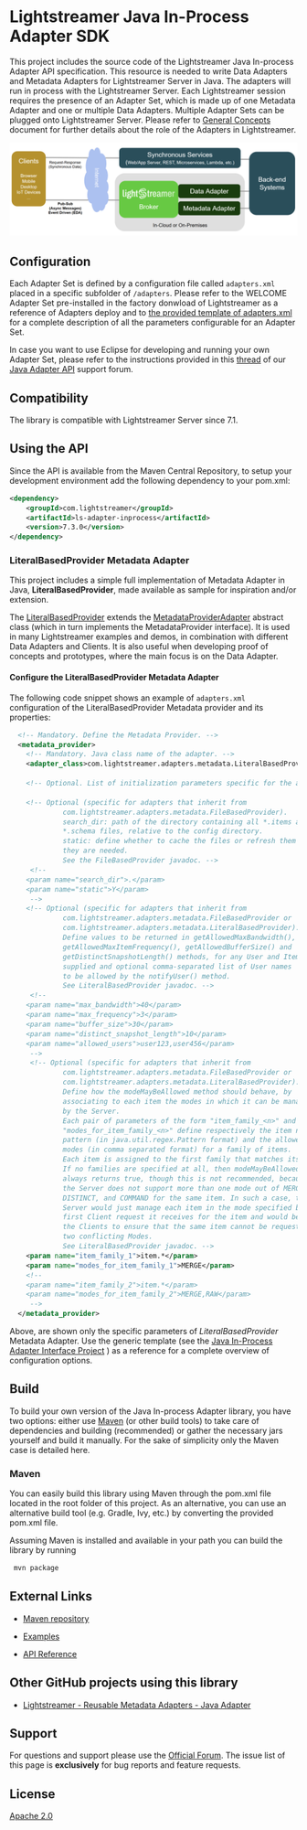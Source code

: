 # Lightstreamer Java In-Process Adapter SDK
 
This project includes the source code of the Lightstreamer Java In-process Adapter API specification.
This resource is needed to write Data Adapters and Metadata Adapters for Lightstreamer Server in Java. The adapters will run in process with the Lightstreamer Server.
Each Lightstreamer session requires the presence of an Adapter Set, which is made up of one Metadata Adapter and one or multiple Data Adapters. Multiple Adapter Sets can be plugged onto Lightstreamer Server.
Please refer to [General Concepts](https://lightstreamer.com/docs/ls-server/latest/General%20Concepts.pdf) document for further details about the role of the Adapters in Lightstreamer.

![architecture](architecture.png)

## Configuration

Each Adapter Set is defined by a configuration file called `adapters.xml` placed in a specific subfolder of `/adapters`. Please refer to the WELCOME Adapter Set pre-installed in the factory donwload of Lightstreamer as a reference of Adapters deploy and to [the provided template of adapters.xml](https://lightstreamer.com/docs/ls-server/latest/adapter_conf_template/adapters.xml) for a complete description of all the parameters configurable for an Adapter Set.

In case you want to use Eclipse for developing and running your own Adapter Set, please refer to the instructions provided in this [thread](http://forums.lightstreamer.com/showthread.php?4875-Developing-amp-Running-an-Adapter-Set-Using-Eclipse) of our [Java Adapter API](http://forums.lightstreamer.com/forumdisplay.php?6-Java-Adapter-API) support forum.

## Compatibility

The library is compatible with Lightstreamer Server since 7.1.

## Using the API

Since the API is available from the Maven Central Repository, to setup your development environment add the following dependency to your pom.xml:

```xml
<dependency>
    <groupId>com.lightstreamer</groupId>
    <artifactId>ls-adapter-inprocess</artifactId>
    <version>7.3.0</version>
</dependency>
```

### LiteralBasedProvider Metadata Adapter

This project includes a simple full implementation of Metadata Adapter in Java, <b>LiteralBasedProvider</b>, made available as sample for inspiration and/or extension.

The [LiteralBasedProvider](https://github.com/Lightstreamer/Lightstreamer-lib-adapter-java-inprocess/tree/master/src/main/java/com/lightstreamer/adapters/metadata) extends the [MetadataProviderAdapter](https://lightstreamer.com/api/ls-adapter-inprocess/7.3.0/com/lightstreamer/interfaces/metadata/MetadataProviderAdapter.html) abstract class (which in turn implements the MetadataProvider interface). It is used in many Lightstreamer examples and demos, in combination with different Data Adapters and Clients.
It is also useful when developing proof of concepts and prototypes, where the main focus is on the Data Adapter.

#### Configure the LiteralBasedProvider Metadata Adapter

The following code snippet shows an example of `adapters.xml` configuration of the LiteralBasedProvider Metadata provider and its properties:

```xml
  <!-- Mandatory. Define the Metadata Provider. -->
  <metadata_provider>
    <!-- Mandatory. Java class name of the adapter. -->
    <adapter_class>com.lightstreamer.adapters.metadata.LiteralBasedProvider</adapter_class>

    <!-- Optional. List of initialization parameters specific for the adapter. -->

    <!-- Optional (specific for adapters that inherit from
             com.lightstreamer.adapters.metadata.FileBasedProvider).
             search_dir: path of the directory containing all *.items and
             *.schema files, relative to the config directory.
             static: define whether to cache the files or refresh them any time
             they are needed.
             See the FileBasedProvider javadoc. -->
     <!--
    <param name="search_dir">.</param>
    <param name="static">Y</param>
     -->
    <!-- Optional (specific for adapters that inherit from
             com.lightstreamer.adapters.metadata.FileBasedProvider or
             com.lightstreamer.adapters.metadata.LiteralBasedProvider).
             Define values to be returned in getAllowedMaxBandwidth(),
             getAllowedMaxItemFrequency(), getAllowedBufferSize() and
             getDistinctSnapshotLength() methods, for any User and Item
             supplied and optional comma-separated list of User names
             to be allowed by the notifyUser() method.
             See LiteralBasedProvider javadoc. -->
     <!--
    <param name="max_bandwidth">40</param>
    <param name="max_frequency">3</param>
    <param name="buffer_size">30</param>
    <param name="distinct_snapshot_length">10</param>
    <param name="allowed_users">user123,user456</param>
     -->
     <!-- Optional (specific for adapters that inherit from
             com.lightstreamer.adapters.metadata.FileBasedProvider or
             com.lightstreamer.adapters.metadata.LiteralBasedProvider).
             Define how the modeMayBeAllowed method should behave, by
             associating to each item the modes in which it can be managed
             by the Server.
             Each pair of parameters of the form "item_family_<n>" and
             "modes_for_item_family_<n>" define respectively the item name
             pattern (in java.util.regex.Pattern format) and the allowed
             modes (in comma separated format) for a family of items.
             Each item is assigned to the first family that matches its name.
             If no families are specified at all, then modeMayBeAllowed
             always returns true, though this is not recommended, because
             the Server does not support more than one mode out of MERGE,
             DISTINCT, and COMMAND for the same item. In such a case, the
             Server would just manage each item in the mode specified by the
             first Client request it receives for the item and would be up to
             the Clients to ensure that the same item cannot be requested in
             two conflicting Modes.
             See LiteralBasedProvider javadoc. -->
    <param name="item_family_1">item.*</param>
    <param name="modes_for_item_family_1">MERGE</param>
    <!--
    <param name="item_family_2">item.*</param>
    <param name="modes_for_item_family_2">MERGE,RAW</param>
     -->
  </metadata_provider>
```

Above, are shown only the specific parameters of *LiteralBasedProvider* Metadata Adapter. Use the generic template (see the [Java In-Process Adapter Interface Project](https://github.com/Lightstreamer/Lightstreamer-lib-adapter-java-inprocess#configuration) ) as a reference for a complete overview of configuration options.

## Build

To build your own version of the Java In-process Adapter library, you have two options:
either use [Maven](https://maven.apache.org/) (or other build tools) to take care of dependencies and building (recommended) or gather the necessary jars yourself and build it manually.
For the sake of simplicity only the Maven case is detailed here.

### Maven
You can easily build this library using Maven through the pom.xml file located in the root folder of this project. As an alternative, you can use an alternative build tool (e.g. Gradle, Ivy, etc.) by converting the provided pom.xml file.

Assuming Maven is installed and available in your path you can build the library by running

```sh
 mvn package
```

## External Links

- [Maven repository](https://mvnrepository.com/artifact/com.lightstreamer/ls-adapter-inprocess)

- [Examples](https://demos.lightstreamer.com/?p=lightstreamer&t=adapter&a=javaadapter)

- [API Reference](https://lightstreamer.com/api/ls-adapter-inprocess/7.3.0/)

## Other GitHub projects using this library

- [Lightstreamer - Reusable Metadata Adapters - Java Adapter](https://github.com/Lightstreamer/Lightstreamer-example-ReusableMetadata-adapter-java)

## Support

For questions and support please use the [Official Forum](https://forums.lightstreamer.com/). The issue list of this page is **exclusively** for bug reports and feature requests.

## License

[Apache 2.0](https://opensource.org/licenses/Apache-2.0)
